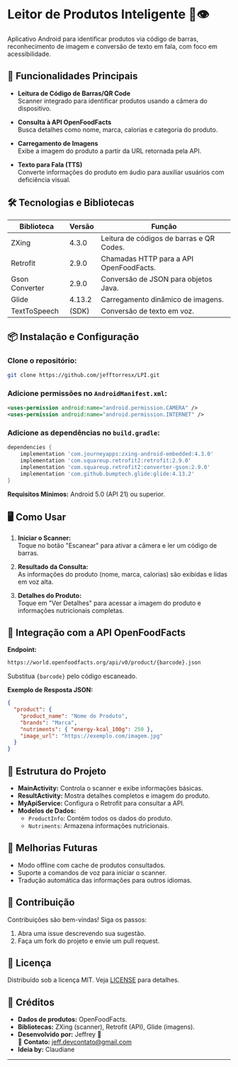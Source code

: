 # Leitor de Produtos Inteligente 📱👁️

Aplicativo Android para identificar produtos via código de barras, reconhecimento de imagem e conversão de texto em fala, com foco em acessibilidade.

## 🚀 Funcionalidades Principais

- **Leitura de Código de Barras/QR Code**  
  Scanner integrado para identificar produtos usando a câmera do dispositivo.

- **Consulta à API OpenFoodFacts**  
  Busca detalhes como nome, marca, calorias e categoria do produto.

- **Carregamento de Imagens**  
  Exibe a imagem do produto a partir da URL retornada pela API.

- **Texto para Fala (TTS)**  
  Converte informações do produto em áudio para auxiliar usuários com deficiência visual.

## 🛠️ Tecnologias e Bibliotecas

| Biblioteca       | Versão  | Função                                     |
|-----------------|---------|--------------------------------------------|
| ZXing          | 4.3.0   | Leitura de códigos de barras e QR Codes.   |
| Retrofit       | 2.9.0   | Chamadas HTTP para a API OpenFoodFacts.    |
| Gson Converter | 2.9.0   | Conversão de JSON para objetos Java.       |
| Glide          | 4.13.2  | Carregamento dinâmico de imagens.          |
| TextToSpeech   | (SDK)   | Conversão de texto em voz.                 |

## 📦 Instalação e Configuração

### Clone o repositório:
```sh
git clone https://github.com/jefftorresx/LPI.git  
```

### Adicione permissões no `AndroidManifest.xml`:
```xml
<uses-permission android:name="android.permission.CAMERA" />
<uses-permission android:name="android.permission.INTERNET" />
```

### Adicione as dependências no `build.gradle`:
```gradle
dependencies {
    implementation 'com.journeyapps:zxing-android-embedded:4.3.0'
    implementation 'com.squareup.retrofit2:retrofit:2.9.0'
    implementation 'com.squareup.retrofit2:converter-gson:2.9.0'
    implementation 'com.github.bumptech.glide:glide:4.13.2'
}
```

**Requisitos Mínimos:** Android 5.0 (API 21) ou superior.

## 🖥️ Como Usar

1. **Iniciar o Scanner:**  
   Toque no botão "Escanear" para ativar a câmera e ler um código de barras.

2. **Resultado da Consulta:**  
   As informações do produto (nome, marca, calorias) são exibidas e lidas em voz alta.

3. **Detalhes do Produto:**  
   Toque em "Ver Detalhes" para acessar a imagem do produto e informações nutricionais completas.

## 🔗 Integração com a API OpenFoodFacts

**Endpoint:**
```sh
https://world.openfoodfacts.org/api/v0/product/{barcode}.json
```
Substitua `{barcode}` pelo código escaneado.

**Exemplo de Resposta JSON:**
```json
{
  "product": {
    "product_name": "Nome do Produto",
    "brands": "Marca",
    "nutriments": { "energy-kcal_100g": 250 },
    "image_url": "https://exemplo.com/imagem.jpg"
  }
}
```

## 🧩 Estrutura do Projeto

- **MainActivity:** Controla o scanner e exibe informações básicas.
- **ResultActivity:** Mostra detalhes completos e imagem do produto.
- **MyApiService:** Configura o Retrofit para consultar a API.
- **Modelos de Dados:**
  - `ProductInfo`: Contém todos os dados do produto.
  - `Nutriments`: Armazena informações nutricionais.

## 🔮 Melhorias Futuras

- Modo offline com cache de produtos consultados.
- Suporte a comandos de voz para iniciar o scanner.
- Tradução automática das informações para outros idiomas.

## 🤝 Contribuição

Contribuições são bem-vindas! Siga os passos:

1. Abra uma issue descrevendo sua sugestão.
2. Faça um fork do projeto e envie um pull request.

## 📄 Licença

Distribuído sob a licença MIT. Veja [LICENSE](LICENSE) para detalhes.

## 🙌 Créditos

- **Dados de produtos:** OpenFoodFacts.  
- **Bibliotecas:** ZXing (scanner), Retrofit (API), Glide (imagens).  
- **Desenvolvido por:** Jeffrey 🚀  
📧 **Contato:** jeff.devcontato@gmail.com  
- **Ideia by:** Claudiane  


---


